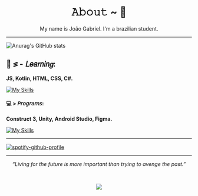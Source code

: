 <h1 align="center">𝙰𝚋𝚘𝚞𝚝 ~ 💮</h1>


<p align="center">My name is João Gabriel. I'm a brazilian student.</p>


<hr>


![Anurag's GitHub stats](https://github-readme-stats.vercel.app/api?username=Noggurix&show_icons=true&theme=radical)


## 📝 ꠵ - **𝘓𝘦𝘢𝘳𝘯𝘪𝘯𝘨:**
**JS, Kotlin, HTML, CSS, C#.**

[![My Skills](https://skillicons.dev/icons?i=js,kotlin,html,css,cs)](https://skillicons.dev)

#### 💻 > **𝘗𝘳𝘰𝘨𝘳𝘢𝘮𝘴:**
**Construct 3, Unity, Android Studio, Figma.**

[![My Skills](https://skillicons.dev/icons?i=unity,androidstudio,figma)](https://skillicons.dev)


<hr>


<p align="center">
  
[![spotify-github-profile](https://spotify-github-profile.vercel.app/api/view?uid=wvl4sozmrqwkti57pmklcuexv&cover_image=true&theme=default&show_offline=false&background_color=121212&interchange=false&bar_color=53b14f&bar_color_cover=false)](https://github.com/kittinan/spotify-github-profile)





<hr>


*<p align="center">“Living for the future is more important than trying to avenge the past.”</p>*

<br>

<p align="center"> 
<img src = "https://cutewallpaper.org/26/berserk-gif-wallpaper/berserk-manga-gif-resident-evil-customs-thread-page-177.gif">
</p>


